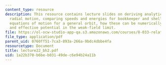 ```yaml
---
content_type: resource
description: This resource contains lecture slides on deriving analytic results for
  radial motion, comparing speeds and energies for bookkeeper and shell observers,
  equations of motion for a general orbit, how these can be numerically integrated,
  and effective potential in the weak-field limit.
file: https://ol-ocw-studio-app-qa.s3.amazonaws.com/courses/8-033-relativity-fall-2006/1a22b370b6beb03149dec6e94b24a11b_lecture22_bh2.pdf
file_type: application/pdf
parent_uid: 0760ff51-7ca3-893a-266a-9bdc4dbbe4fa
resourcetype: Document
title: lecture22_bh2.pdf
uid: 1a22b370-b6be-b031-49de-c6e94b24a11b
---
```

